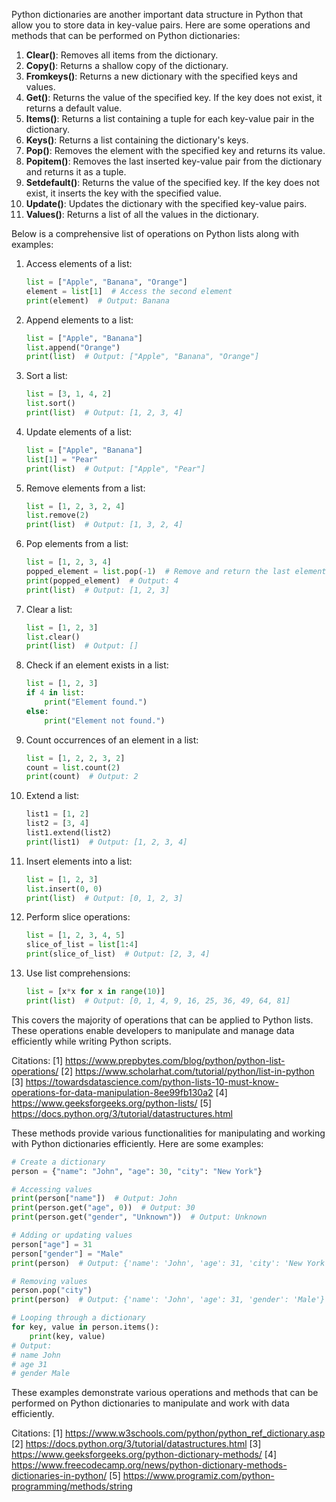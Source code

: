 Python dictionaries are another important data structure in Python that allow you to store data in key-value pairs. Here are some operations and methods that can be performed on Python dictionaries:

1. **Clear()**: Removes all items from the dictionary.
2. **Copy()**: Returns a shallow copy of the dictionary.
3. **Fromkeys()**: Returns a new dictionary with the specified keys and values.
4. **Get()**: Returns the value of the specified key. If the key does not exist, it returns a default value.
5. **Items()**: Returns a list containing a tuple for each key-value pair in the dictionary.
6. **Keys()**: Returns a list containing the dictionary's keys.
7. **Pop()**: Removes the element with the specified key and returns its value.
8. **Popitem()**: Removes the last inserted key-value pair from the dictionary and returns it as a tuple.
9. **Setdefault()**: Returns the value of the specified key. If the key does not exist, it inserts the key with the specified value.
10. **Update()**: Updates the dictionary with the specified key-value pairs.
11. **Values()**: Returns a list of all the values in the dictionary.

Below is a comprehensive list of operations on Python lists along with examples:

1. Access elements of a list:
   ```python
   list = ["Apple", "Banana", "Orange"]
   element = list[1]  # Access the second element
   print(element)  # Output: Banana
   ```

2. Append elements to a list:
   ```python
   list = ["Apple", "Banana"]
   list.append("Orange")
   print(list)  # Output: ["Apple", "Banana", "Orange"]
   ```

3. Sort a list:
   ```python
   list = [3, 1, 4, 2]
   list.sort()
   print(list)  # Output: [1, 2, 3, 4]
   ```

4. Update elements of a list:
   ```python
   list = ["Apple", "Banana"]
   list[1] = "Pear"
   print(list)  # Output: ["Apple", "Pear"]
   ```

5. Remove elements from a list:
   ```python
   list = [1, 2, 3, 2, 4]
   list.remove(2)
   print(list)  # Output: [1, 3, 2, 4]
   ```

6. Pop elements from a list:
   ```python
   list = [1, 2, 3, 4]
   popped_element = list.pop(-1)  # Remove and return the last element
   print(popped_element)  # Output: 4
   print(list)  # Output: [1, 2, 3]
   ```

7. Clear a list:
   ```python
   list = [1, 2, 3]
   list.clear()
   print(list)  # Output: []
   ```

8. Check if an element exists in a list:
   ```python
   list = [1, 2, 3]
   if 4 in list:
       print("Element found.")
   else:
       print("Element not found.")
   ```

9. Count occurrences of an element in a list:
   ```python
   list = [1, 2, 2, 3, 2]
   count = list.count(2)
   print(count)  # Output: 2
   ```

10. Extend a list:
    ```python
    list1 = [1, 2]
    list2 = [3, 4]
    list1.extend(list2)
    print(list1)  # Output: [1, 2, 3, 4]
    ```

11. Insert elements into a list:
    ```python
    list = [1, 2, 3]
    list.insert(0, 0)
    print(list)  # Output: [0, 1, 2, 3]
    ```

12. Perform slice operations:
    ```python
    list = [1, 2, 3, 4, 5]
    slice_of_list = list[1:4]
    print(slice_of_list)  # Output: [2, 3, 4]
    ```

13. Use list comprehensions:
    ```python
    list = [x*x for x in range(10)]
    print(list)  # Output: [0, 1, 4, 9, 16, 25, 36, 49, 64, 81]
    ```

This covers the majority of operations that can be applied to Python lists. These operations enable developers to manipulate and manage data efficiently while writing Python scripts.

Citations:
[1] https://www.prepbytes.com/blog/python/python-list-operations/
[2] https://www.scholarhat.com/tutorial/python/list-in-python
[3] https://towardsdatascience.com/python-lists-10-must-know-operations-for-data-manipulation-8ee99fb130a2
[4] https://www.geeksforgeeks.org/python-lists/
[5] https://docs.python.org/3/tutorial/datastructures.html

These methods provide various functionalities for manipulating and working with Python dictionaries efficiently. Here are some examples:

```python
# Create a dictionary
person = {"name": "John", "age": 30, "city": "New York"}

# Accessing values
print(person["name"])  # Output: John
print(person.get("age", 0))  # Output: 30
print(person.get("gender", "Unknown"))  # Output: Unknown

# Adding or updating values
person["age"] = 31
person["gender"] = "Male"
print(person)  # Output: {'name': 'John', 'age': 31, 'city': 'New York', 'gender': 'Male'}

# Removing values
person.pop("city")
print(person)  # Output: {'name': 'John', 'age': 31, 'gender': 'Male'}

# Looping through a dictionary
for key, value in person.items():
    print(key, value)
# Output:
# name John
# age 31
# gender Male
```

These examples demonstrate various operations and methods that can be performed on Python dictionaries to manipulate and work with data efficiently.

Citations:
[1] https://www.w3schools.com/python/python_ref_dictionary.asp
[2] https://docs.python.org/3/tutorial/datastructures.html
[3] https://www.geeksforgeeks.org/python-dictionary-methods/
[4] https://www.freecodecamp.org/news/python-dictionary-methods-dictionaries-in-python/
[5] https://www.programiz.com/python-programming/methods/string